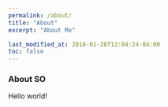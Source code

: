 ```yaml
---
permalink: /about/
title: "About"
excerpt: "About Me"

last_modified_at: 2018-01-28T12:04:24-04:00
toc: false
---
```


### About SO
 Hello world!